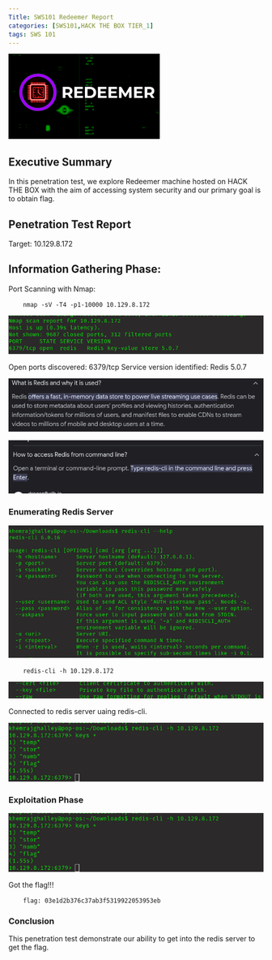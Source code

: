 ```yaml
---
Title: SWS101 Redeemer Report
categories: [SWS101,HACK THE BOX TIER_1]
tags: SWS 101
---
```


![redeemer](/assets/redeemer/redeeme.png)

## Executive Summary
In this penetration test, we explore Redeemer machine hosted on HACK THE BOX with the aim of accessing system security and our primary goal is to obtain flag. 

## Penetration Test Report

Target: 10.129.8.172

## Information Gathering Phase:
Port Scanning with Nmap:


        nmap -sV -T4 -p1-10000 10.129.8.172


![nmap](/assets/redeemer/redeemernmap.png)

Open ports discovered: 6379/tcp
Service version identified: Redis 5.0.7

![redis](/assets/redeemer/redis.png)


![redis cli](/assets/redeemer/rediscli.png)

### Enumerating Redis Server

![redis --help](/assets/redeemer/redishelp.png)


        redis-cli -h 10.129.8.172


![redis key](/assets/redeemer/rediskey.png)
  
Connected to redis server uaing redis-cli.

![key *](/assets/redeemer/redeemerlist.png)

### Exploitation Phase

![flag](/assets/redeemer/redeemerlist.png)

Got the flag!!!


        flag: 03e1d2b376c37ab3f5319922053953eb


### Conclusion 

This penetration test demonstrate our ability to get into the redis server to get the flag.